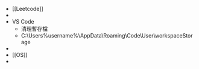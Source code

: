 - [[Leetcode]]
-
- VS Code
	- 清理暫存檔
	- C:\Users\%username%\AppData\Roaming\Code\User\workspaceStorage
-
- [[OS]]
-